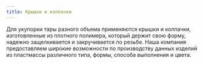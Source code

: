 ```yaml
---
title: Крышки и колпачки
---
```


Для укупорки тары разного объема применяются крышки и колпачки, изготовленные из плотного полимера, который держит свою форму, надежно защелкивается и закручивается по резьбе. Наша компания предоставляем широкие возможности по производству данных изделий из пластмассы различного типа, формы, способа выполнения и цвета.
